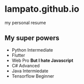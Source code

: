 # Iampato.github.io
my personal resume
<br>
<H2>My super powers</h2>
<ul>
<li>Python Intermediate</li>
<li>Flutter</li>
  <li>Web Pro <b>But I hate Javascript</b><l/i>
<li>C# Advanced</li>
<li>Java Intermiedate</li>
<li>Tensorflow Beginner</li>

<ul>
